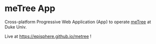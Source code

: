 # meTree App
Cross-platform Progressive Web Application (App) to operate [meTree](https://bit.ly/me-tree) at Duke Univ.

Live at https://episphere.github.io/metree !
